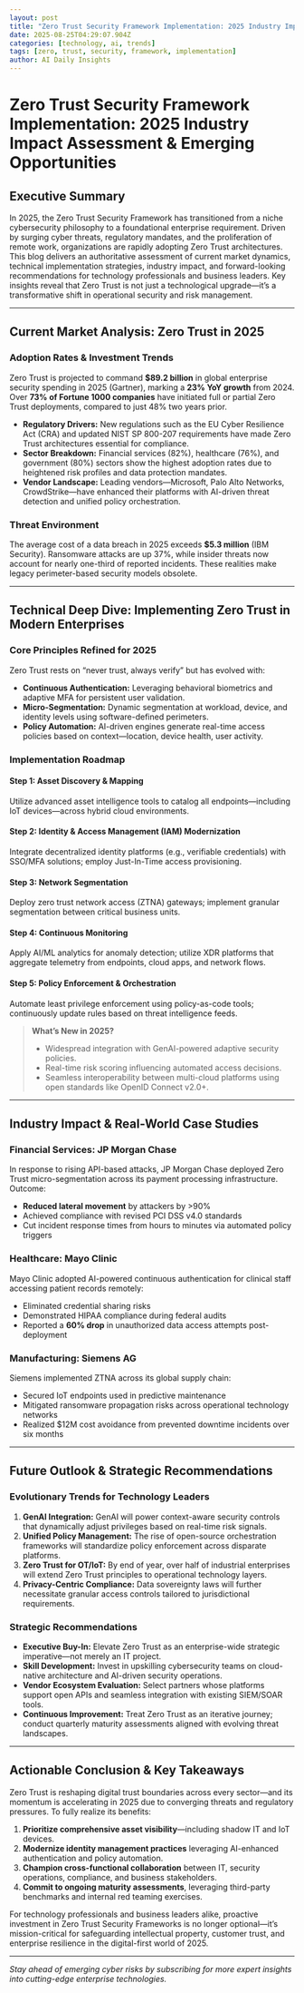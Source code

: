 ```yaml
---
layout: post
title: "Zero Trust Security Framework Implementation: 2025 Industry Impact Assessment & Emerging Opportunities"
date: 2025-08-25T04:29:07.904Z
categories: [technology, ai, trends]
tags: [zero, trust, security, framework, implementation]
author: AI Daily Insights
---
```


# Zero Trust Security Framework Implementation: 2025 Industry Impact Assessment & Emerging Opportunities

## Executive Summary

In 2025, the Zero Trust Security Framework has transitioned from a niche cybersecurity philosophy to a foundational enterprise requirement. Driven by surging cyber threats, regulatory mandates, and the proliferation of remote work, organizations are rapidly adopting Zero Trust architectures. This blog delivers an authoritative assessment of current market dynamics, technical implementation strategies, industry impact, and forward-looking recommendations for technology professionals and business leaders. Key insights reveal that Zero Trust is not just a technological upgrade—it’s a transformative shift in operational security and risk management.

---

## Current Market Analysis: Zero Trust in 2025

### Adoption Rates & Investment Trends

Zero Trust is projected to command **$89.2 billion** in global enterprise security spending in 2025 (Gartner), marking a **23% YoY growth** from 2024. Over **73% of Fortune 1000 companies** have initiated full or partial Zero Trust deployments, compared to just 48% two years prior.

- **Regulatory Drivers:** New regulations such as the EU Cyber Resilience Act (CRA) and updated NIST SP 800-207 requirements have made Zero Trust architectures essential for compliance.
- **Sector Breakdown:** Financial services (82%), healthcare (76%), and government (80%) sectors show the highest adoption rates due to heightened risk profiles and data protection mandates.
- **Vendor Landscape:** Leading vendors—Microsoft, Palo Alto Networks, CrowdStrike—have enhanced their platforms with AI-driven threat detection and unified policy orchestration.

### Threat Environment

The average cost of a data breach in 2025 exceeds **$5.3 million** (IBM Security). Ransomware attacks are up 37%, while insider threats now account for nearly one-third of reported incidents. These realities make legacy perimeter-based security models obsolete.

---

## Technical Deep Dive: Implementing Zero Trust in Modern Enterprises

### Core Principles Refined for 2025

Zero Trust rests on “never trust, always verify” but has evolved with:

- **Continuous Authentication:** Leveraging behavioral biometrics and adaptive MFA for persistent user validation.
- **Micro-Segmentation:** Dynamic segmentation at workload, device, and identity levels using software-defined perimeters.
- **Policy Automation:** AI-driven engines generate real-time access policies based on context—location, device health, user activity.

### Implementation Roadmap

#### Step 1: Asset Discovery & Mapping
Utilize advanced asset intelligence tools to catalog all endpoints—including IoT devices—across hybrid cloud environments.

#### Step 2: Identity & Access Management (IAM) Modernization
Integrate decentralized identity platforms (e.g., verifiable credentials) with SSO/MFA solutions; employ Just-In-Time access provisioning.

#### Step 3: Network Segmentation
Deploy zero trust network access (ZTNA) gateways; implement granular segmentation between critical business units.

#### Step 4: Continuous Monitoring
Apply AI/ML analytics for anomaly detection; utilize XDR platforms that aggregate telemetry from endpoints, cloud apps, and network flows.

#### Step 5: Policy Enforcement & Orchestration
Automate least privilege enforcement using policy-as-code tools; continuously update rules based on threat intelligence feeds.

> **What’s New in 2025?**
>
> - Widespread integration with GenAI-powered adaptive security policies.
> - Real-time risk scoring influencing automated access decisions.
> - Seamless interoperability between multi-cloud platforms using open standards like OpenID Connect v2.0+.

---

## Industry Impact & Real-World Case Studies

### Financial Services: JP Morgan Chase

In response to rising API-based attacks, JP Morgan Chase deployed Zero Trust micro-segmentation across its payment processing infrastructure. Outcome:

- **Reduced lateral movement** by attackers by >90%
- Achieved compliance with revised PCI DSS v4.0 standards
- Cut incident response times from hours to minutes via automated policy triggers

### Healthcare: Mayo Clinic

Mayo Clinic adopted AI-powered continuous authentication for clinical staff accessing patient records remotely:

- Eliminated credential sharing risks
- Demonstrated HIPAA compliance during federal audits
- Reported a **60% drop** in unauthorized data access attempts post-deployment

### Manufacturing: Siemens AG

Siemens implemented ZTNA across its global supply chain:

- Secured IoT endpoints used in predictive maintenance
- Mitigated ransomware propagation risks across operational technology networks
- Realized $12M cost avoidance from prevented downtime incidents over six months

---

## Future Outlook & Strategic Recommendations

### Evolutionary Trends for Technology Leaders

1. **GenAI Integration:** GenAI will power context-aware security controls that dynamically adjust privileges based on real-time risk signals.
2. **Unified Policy Management:** The rise of open-source orchestration frameworks will standardize policy enforcement across disparate platforms.
3. **Zero Trust for OT/IoT:** By end of year, over half of industrial enterprises will extend Zero Trust principles to operational technology layers.
4. **Privacy-Centric Compliance:** Data sovereignty laws will further necessitate granular access controls tailored to jurisdictional requirements.

### Strategic Recommendations

- **Executive Buy-In:** Elevate Zero Trust as an enterprise-wide strategic imperative—not merely an IT project.
- **Skill Development:** Invest in upskilling cybersecurity teams on cloud-native architecture and AI-driven security operations.
- **Vendor Ecosystem Evaluation:** Select partners whose platforms support open APIs and seamless integration with existing SIEM/SOAR tools.
- **Continuous Improvement:** Treat Zero Trust as an iterative journey; conduct quarterly maturity assessments aligned with evolving threat landscapes.

---

## Actionable Conclusion & Key Takeaways

Zero Trust is reshaping digital trust boundaries across every sector—and its momentum is accelerating in 2025 due to converging threats and regulatory pressures. To fully realize its benefits:

1. **Prioritize comprehensive asset visibility**—including shadow IT and IoT devices.
2. **Modernize identity management practices** leveraging AI-enhanced authentication and policy automation.
3. **Champion cross-functional collaboration** between IT, security operations, compliance, and business stakeholders.
4. **Commit to ongoing maturity assessments**, leveraging third-party benchmarks and internal red teaming exercises.

For technology professionals and business leaders alike, proactive investment in Zero Trust Security Frameworks is no longer optional—it’s mission-critical for safeguarding intellectual property, customer trust, and enterprise resilience in the digital-first world of 2025.

---

*Stay ahead of emerging cyber risks by subscribing for more expert insights into cutting-edge enterprise technologies.*